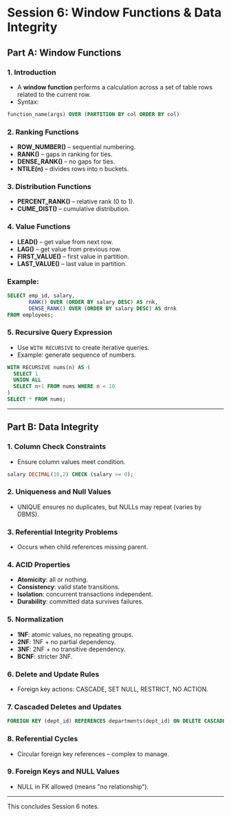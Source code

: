 # Session 6: Window Functions & Data Integrity

## Part A: Window Functions

### 1. Introduction
- A **window function** performs a calculation across a set of table rows related to the current row.
- Syntax: 
```sql
function_name(args) OVER (PARTITION BY col ORDER BY col)
```

### 2. Ranking Functions
- **ROW_NUMBER()** – sequential numbering.
- **RANK()** – gaps in ranking for ties.
- **DENSE_RANK()** – no gaps for ties.
- **NTILE(n)** – divides rows into n buckets.

### 3. Distribution Functions
- **PERCENT_RANK()** – relative rank (0 to 1).
- **CUME_DIST()** – cumulative distribution.

### 4. Value Functions
- **LEAD()** – get value from next row.
- **LAG()** – get value from previous row.
- **FIRST_VALUE()** – first value in partition.
- **LAST_VALUE()** – last value in partition.

### Example:
```sql
SELECT emp_id, salary,
       RANK() OVER (ORDER BY salary DESC) AS rnk,
       DENSE_RANK() OVER (ORDER BY salary DESC) AS drnk
FROM employees;
```

### 5. Recursive Query Expression
- Use `WITH RECURSIVE` to create iterative queries.
- Example: generate sequence of numbers.
```sql
WITH RECURSIVE nums(n) AS (
  SELECT 1
  UNION ALL
  SELECT n+1 FROM nums WHERE n < 10
)
SELECT * FROM nums;
```

---

## Part B: Data Integrity

### 1. Column Check Constraints
- Ensure column values meet condition.
```sql
salary DECIMAL(10,2) CHECK (salary >= 0);
```

### 2. Uniqueness and Null Values
- UNIQUE ensures no duplicates, but NULLs may repeat (varies by DBMS).

### 3. Referential Integrity Problems
- Occurs when child references missing parent.

### 4. ACID Properties
- **Atomicity**: all or nothing.
- **Consistency**: valid state transitions.
- **Isolation**: concurrent transactions independent.
- **Durability**: committed data survives failures.

### 5. Normalization
- **1NF**: atomic values, no repeating groups.
- **2NF**: 1NF + no partial dependency.
- **3NF**: 2NF + no transitive dependency.
- **BCNF**: stricter 3NF.

### 6. Delete and Update Rules
- Foreign key actions: CASCADE, SET NULL, RESTRICT, NO ACTION.

### 7. Cascaded Deletes and Updates
```sql
FOREIGN KEY (dept_id) REFERENCES departments(dept_id) ON DELETE CASCADE ON UPDATE CASCADE;
```

### 8. Referential Cycles
- Circular foreign key references – complex to manage.

### 9. Foreign Keys and NULL Values
- NULL in FK allowed (means "no relationship").

---
This concludes Session 6 notes.
